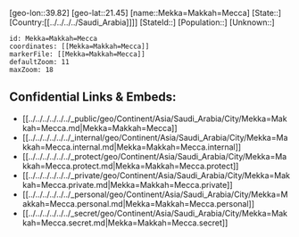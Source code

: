 ﻿---
location: [21.45,39.82]
mapzoom: [7,12] 
mapmarker: city 
type: City
tags:
- geo/City


SpocWebEntityId: 32389
isDeleted: false
confidential: public

---
[geo-lon::39.82]
[geo-lat::21.45]
[name::Mekka=Makkah=Mecca]
[State::]
[Country:[[../../../../Saudi_Arabia]]]]
[StateId::]
[Population::]
[Unknown::]


```leaflet
id: Mekka=Makkah=Mecca
coordinates: [[Mekka=Makkah=Mecca]]
markerFile: [[Mekka=Makkah=Mecca]]
defaultZoom: 11 
maxZoom: 18
```


## Confidential Links & Embeds: 
- [[../../../../../../_public/geo/Continent/Asia/Saudi_Arabia/City/Mekka=Makkah=Mecca.md|Mekka=Makkah=Mecca]] 
- [[../../../../../../_internal/geo/Continent/Asia/Saudi_Arabia/City/Mekka=Makkah=Mecca.internal.md|Mekka=Makkah=Mecca.internal]] 
- [[../../../../../../_protect/geo/Continent/Asia/Saudi_Arabia/City/Mekka=Makkah=Mecca.protect.md|Mekka=Makkah=Mecca.protect]] 
- [[../../../../../../_private/geo/Continent/Asia/Saudi_Arabia/City/Mekka=Makkah=Mecca.private.md|Mekka=Makkah=Mecca.private]] 
- [[../../../../../../_personal/geo/Continent/Asia/Saudi_Arabia/City/Mekka=Makkah=Mecca.personal.md|Mekka=Makkah=Mecca.personal]] 
- [[../../../../../../_secret/geo/Continent/Asia/Saudi_Arabia/City/Mekka=Makkah=Mecca.secret.md|Mekka=Makkah=Mecca.secret]] 
